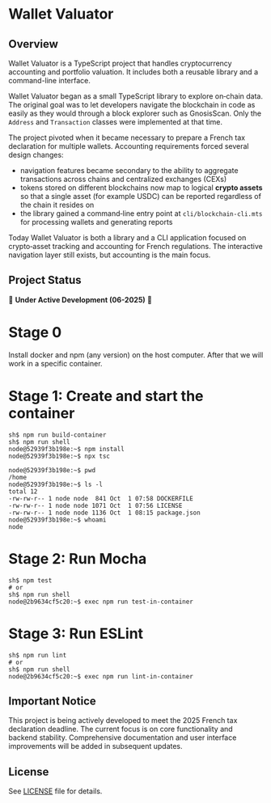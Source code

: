 # Wallet Valuator

## Overview

Wallet Valuator is a TypeScript project that handles cryptocurrency accounting
and portfolio valuation.  It includes both a reusable library and a command-line
interface.

Wallet Valuator began as a small TypeScript library to explore on‑chain data.
The original goal was to let developers navigate the blockchain in code as
easily as they would through a block explorer such as GnosisScan. Only the
`Address` and `Transaction` classes were implemented at that time.

The project pivoted when it became necessary to prepare a French tax declaration
for multiple wallets.  Accounting requirements forced several design changes:

- navigation features became secondary to the ability to aggregate transactions
  across chains and centralized exchanges (CEXs)
- tokens stored on different blockchains now map to logical **crypto assets** so
  that a single asset (for example USDC) can be reported regardless of the
  chain it resides on
- the library gained a command‑line entry point at `cli/blockchain-cli.mts` for
  processing wallets and generating reports

Today Wallet Valuator is both a library and a CLI application focused on
crypto‑asset tracking and accounting for French regulations.  The interactive
navigation layer still exists, but accounting is the main focus.

## Project Status

🚧 **Under Active Development (06-2025)** 🚧

# Stage 0

Install docker and npm (any version) on the host computer.
After that we will work in a specific container.

# Stage 1: Create and start the container

```
sh$ npm run build-container
sh$ npm run shell
node@52939f3b198e:~$ npm install
node@52939f3b198e:~$ npx tsc

node@52939f3b198e:~$ pwd
/home
node@52939f3b198e:~$ ls -l
total 12
-rw-rw-r-- 1 node node  841 Oct  1 07:58 DOCKERFILE
-rw-rw-r-- 1 node node 1071 Oct  1 07:56 LICENSE
-rw-rw-r-- 1 node node 1136 Oct  1 08:15 package.json
node@52939f3b198e:~$ whoami
node
```

# Stage 2: Run Mocha

```
sh$ npm test
# or
sh$ npm run shell
node@2b9634cf5c20:~$ exec npm run test-in-container
```

# Stage 3: Run ESLint

```
sh$ npm run lint
# or
sh$ npm run shell
node@2b9634cf5c20:~$ exec npm run lint-in-container
```

## Important Notice

This project is being actively developed to meet the 2025 French tax declaration deadline.
The current focus is on core functionality and backend stability.
Comprehensive documentation and user interface improvements will be added in subsequent updates.

## License

See [LICENSE](LICENSE) file for details.

